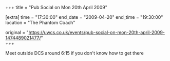 +++
title = "Pub Social on Mon 20th April 2009"

[extra]
time = "17:30:00"
end_date = "2009-04-20"
end_time = "19:30:00"
location = "The Phantom Coach"

original = "https://uwcs.co.uk/events/pub-social-on-mon-20th-april-2009-1474489021477/"    
+++

Meet outside DCS around 6:15 if you don't know how to get there

